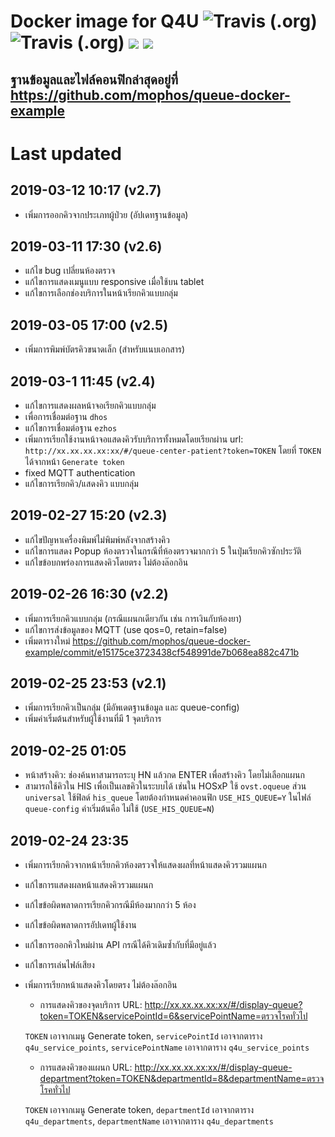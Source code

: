 

# Docker image for Q4U ![Travis (.org)](https://img.shields.io/travis/mophos/queue-web.svg?label=web) ![Travis (.org)](https://img.shields.io/travis/mophos/queue-api.svg?label=api) [![](https://images.microbadger.com/badges/version/mophos/queue.svg)](https://microbadger.com/images/mophos/queue "Q4U Docker image") [![](https://images.microbadger.com/badges/image/mophos/queue.svg)](https://microbadger.com/images/mophos/queue "Q4U Docker image")

## ฐานข้อมูลและไฟล์คอนฟิกล่าสุดอยู่ที่ https://github.com/mophos/queue-docker-example

# Last updated

## 2019-03-12 10:17 (v2.7)
- เพิ่มการออกคิวจากประเภทผู้ป่วย (อัปเดทฐานข้อมูล)

## 2019-03-11 17:30 (v2.6)
- แก้ไข bug เปลี่ยนห้องตรวจ
- แก้ไขการแสดงเมนูแบบ responsive เมื่อใช้บน tablet
- แก้ไขการเลือกช่องบริการในหน้าเรียกคิวแบบกลุ่ม

## 2019-03-05 17:00 (v2.5)
- เพิ่มการพิมพ์บัตรคิวขนาดเล็ก (สำหรับแนบเอกสาร)

## 2019-03-1 11:45 (v2.4)
- แก้ไขการแสดงผลหน้าจอเรียกคิวแบบกลุ่ม
- เพื่อการเชื่อมต่อฐาน `dhos`
- แก้ไขการเชื่อมต่อฐาน `ezhos`
- เพิ่มการเรียกใช้งานหน้าจอแสดงคิวรับบริการทั้งหมดโดยเรียกผ่าน url: `http://xx.xx.xx.xx:xx/#/queue-center-patient?token=TOKEN` โดยที่ `TOKEN` ได้จากหน้า `Generate token`
- fixed MQTT authentication
- แก้ไขการเรียกคิว/แสดงคิว แบบกลุ่ม

## 2019-02-27 15:20 (v2.3)
- แก้ไขปัญหาเครื่องพิมพ์ไม่พิมพ์หลังจากสร้างคิว
- แก้ไขการแสดง Popup ห้องตรวจในกรณีที่ห้องตรวจมากกว่า 5 ในปุ่มเรียกคิวซักประวัติ
- แก้ไขข้อบกพร่องการแสดงคิวโดยตรง ไม่ต้องล๊อกอิน

## 2019-02-26 16:30 (v2.2)
- เพิ่มการเรียกคิวแบบกลุ่ม (กรณีแผนกเดียวกัน เช่น การเงินกับห้องยา)
- แก้ไขการส่งข้อมูลของ MQTT (use qos=0, retain=false)
- เพิ่มตารางใหม่ https://github.com/mophos/queue-docker-example/commit/e15175ce3723438cf548991de7b068ea882c471b

## 2019-02-25 23:53 (v2.1)
- เพิ่มการเรียกคิวเป็นกลุ่ม (มีอัพเดตฐานข้อมูล และ queue-config)
- เพิ่มค่าเริ่มต้นสำหรับผู้ใช้งานที่มี 1 จุดบริการ

## 2019-02-25 01:05
- หน้าสร้างคิว: ช่องค้นหาสามารถระบุ HN แล้วกด ENTER เพื่อสร้างคิว โดยไม่เลือกแผนก
- สามารถใช้คิวใน HIS เพื่อเป็นเลขคิวในระบบได้ เช่นใน HOSxP ใช้ `ovst.oqueue` ส่วน `universal` ใช้ฟิลด์ `his_queue` โดยต้องกำหนดค่าคอนฟิก `USE_HIS_QUEUE=Y` ในไฟล์ `queue-config` ค่าเริ่มต้นคือ ไม่ใช้ (`USE_HIS_QUEUE=N`)


## 2019-02-24 23:35
- เพิ่มการเรียกคิวจากหน้าเรียกคิวห้องตรวจให้แสดงผลที่หน้าแสดงคิวรวมแผนก
- แก้ไขการแสดงผลหน้าแสดงคิวรวมแผนก
- แก้ไขข้อผิดพลาดการเรียกคิวกรณีมีห้องมากกว่า 5 ห้อง
- แก้ไขข้อผิดพลาดการอัปเดทผู้ใช้งาน
- แก้ไขการออกคิวใหม่ผ่าน API กรณีได้คิวเดิมซ้ำกับที่มีอยู่แล้ว
- แก้ไขการเล่นไฟล์เสียง
- เพิ่มการเรียกหน้าแสดงคิวโดยตรง ไม่ต้องล๊อกอิน
  
  - การแสดงคิวของจุดบริการ URL: http://xx.xx.xx.xx:xx/#/display-queue?token=TOKEN&servicePointId=6&servicePointName=ตรวจโรคทั่วไป
  
  `TOKEN` เอาจากเมนู Generate token, `servicePointId` เอาจากตาราง `q4u_service_points`, `servicePointName` เอาจากตาราง `q4u_service_points`
  - การแสดงคิวของแผนก URL: http://xx.xx.xx.xx:xx/#/display-queue-department?token=TOKEN&departmentId=8&departmentName=ตรวจโรคทั่วไป
  
  `TOKEN` เอาจากเมนู Generate token, `departmentId` เอาจากตาราง `q4u_departments`, `departmentName` เอาจากตาราง `q4u_departments`
